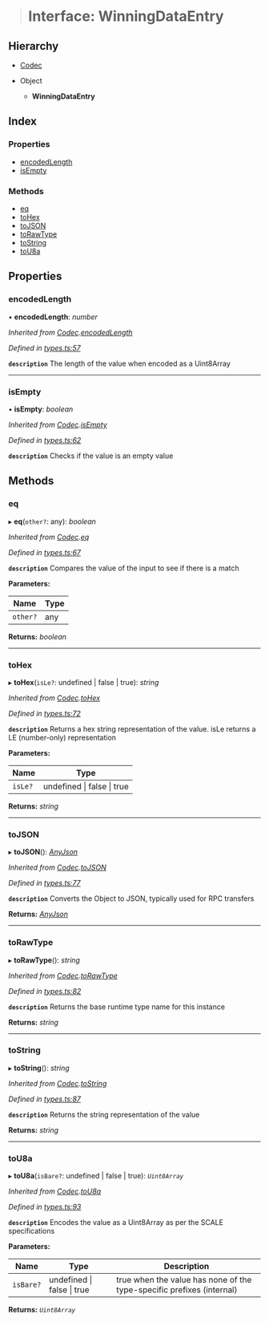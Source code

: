 > # Interface: WinningDataEntry

## Hierarchy

* [Codec](_types_.codec.md)

* Object

  * **WinningDataEntry**

## Index

### Properties

* [encodedLength](_srml_parachains_types_.winningdataentry.md#encodedlength)
* [isEmpty](_srml_parachains_types_.winningdataentry.md#isempty)

### Methods

* [eq](_srml_parachains_types_.winningdataentry.md#eq)
* [toHex](_srml_parachains_types_.winningdataentry.md#tohex)
* [toJSON](_srml_parachains_types_.winningdataentry.md#tojson)
* [toRawType](_srml_parachains_types_.winningdataentry.md#torawtype)
* [toString](_srml_parachains_types_.winningdataentry.md#tostring)
* [toU8a](_srml_parachains_types_.winningdataentry.md#tou8a)

## Properties

###  encodedLength

• **encodedLength**: *number*

*Inherited from [Codec](_types_.codec.md).[encodedLength](_types_.codec.md#encodedlength)*

*Defined in [types.ts:57](https://github.com/polkadot-js/api/blob/37022d2/packages/types/src/types.ts#L57)*

**`description`** The length of the value when encoded as a Uint8Array

___

###  isEmpty

• **isEmpty**: *boolean*

*Inherited from [Codec](_types_.codec.md).[isEmpty](_types_.codec.md#isempty)*

*Defined in [types.ts:62](https://github.com/polkadot-js/api/blob/37022d2/packages/types/src/types.ts#L62)*

**`description`** Checks if the value is an empty value

## Methods

###  eq

▸ **eq**(`other?`: any): *boolean*

*Inherited from [Codec](_types_.codec.md).[eq](_types_.codec.md#eq)*

*Defined in [types.ts:67](https://github.com/polkadot-js/api/blob/37022d2/packages/types/src/types.ts#L67)*

**`description`** Compares the value of the input to see if there is a match

**Parameters:**

Name | Type |
------ | ------ |
`other?` | any |

**Returns:** *boolean*

___

###  toHex

▸ **toHex**(`isLe?`: undefined | false | true): *string*

*Inherited from [Codec](_types_.codec.md).[toHex](_types_.codec.md#tohex)*

*Defined in [types.ts:72](https://github.com/polkadot-js/api/blob/37022d2/packages/types/src/types.ts#L72)*

**`description`** Returns a hex string representation of the value. isLe returns a LE (number-only) representation

**Parameters:**

Name | Type |
------ | ------ |
`isLe?` | undefined \| false \| true |

**Returns:** *string*

___

###  toJSON

▸ **toJSON**(): *[AnyJson](../modules/_types_.md#anyjson)*

*Inherited from [Codec](_types_.codec.md).[toJSON](_types_.codec.md#tojson)*

*Defined in [types.ts:77](https://github.com/polkadot-js/api/blob/37022d2/packages/types/src/types.ts#L77)*

**`description`** Converts the Object to JSON, typically used for RPC transfers

**Returns:** *[AnyJson](../modules/_types_.md#anyjson)*

___

###  toRawType

▸ **toRawType**(): *string*

*Inherited from [Codec](_types_.codec.md).[toRawType](_types_.codec.md#torawtype)*

*Defined in [types.ts:82](https://github.com/polkadot-js/api/blob/37022d2/packages/types/src/types.ts#L82)*

**`description`** Returns the base runtime type name for this instance

**Returns:** *string*

___

###  toString

▸ **toString**(): *string*

*Inherited from [Codec](_types_.codec.md).[toString](_types_.codec.md#tostring)*

*Defined in [types.ts:87](https://github.com/polkadot-js/api/blob/37022d2/packages/types/src/types.ts#L87)*

**`description`** Returns the string representation of the value

**Returns:** *string*

___

###  toU8a

▸ **toU8a**(`isBare?`: undefined | false | true): *`Uint8Array`*

*Inherited from [Codec](_types_.codec.md).[toU8a](_types_.codec.md#tou8a)*

*Defined in [types.ts:93](https://github.com/polkadot-js/api/blob/37022d2/packages/types/src/types.ts#L93)*

**`description`** Encodes the value as a Uint8Array as per the SCALE specifications

**Parameters:**

Name | Type | Description |
------ | ------ | ------ |
`isBare?` | undefined \| false \| true | true when the value has none of the type-specific prefixes (internal)  |

**Returns:** *`Uint8Array`*